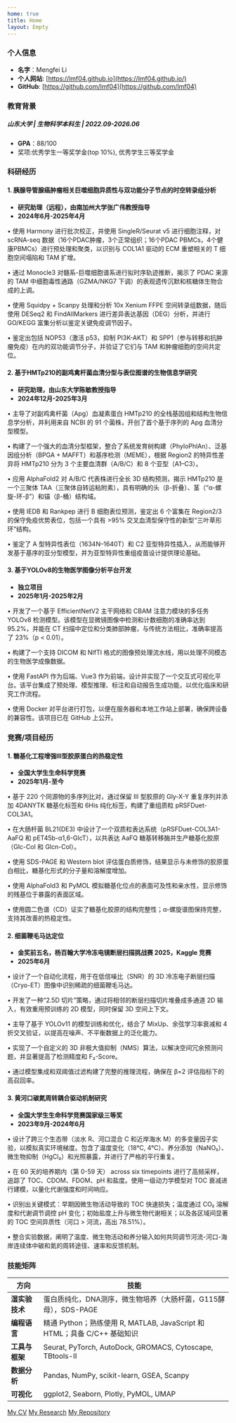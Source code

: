 ```yaml
---
home: true
title: Home
layout: Empty
---
```



### **个人信息**
* **名字**：Mengfei Li
* **个人网站**: [https://lmf04.github.io](https://lmf04.github.io/)
* **GitHub**: [https://github.com/lmf04](https://github.com/lmf04)

### **教育背景**
##### **山东大学** | 生物科学本科生 | 2022.09-2026.06 <br>
 * **GPA**：88/100 <br>
 * 奖项:优秀学生一等奖学金(top 10%), 优秀学生三等奖学金 


### **科研经历**
#### **1. 胰腺导管腺癌肿瘤相关巨噬细胞异质性与双功能分子节点的时空转录组分析**
* **研究助理（远程），由南加州大学张广伟教授指导**
* **2024年6月-2025年4月**

• 使用 Harmony 进行批次校正，并使用 SingleR/Seurat v5 进行细胞注释，对 scRNA-seq 数据（16个PDAC肿瘤，3个正常组织；16个PDAC PBMCs，4个健康PBMCs）进行预处理和聚类，以识别与 COL1A1 驱动的 ECM 重塑相关的 T 细胞空间塌陷和 TAM 扩增。

• 通过 Monocle3 对髓系-巨噬细胞谱系进行拟时序轨迹推断，揭示了 PDAC 来源的 TAM 中细胞毒性通路（GZMA/NKG7 下调）的表观遗传沉默和核糖体生物合成的上调。

• 使用 Squidpy + Scanpy 处理和分析 10x Xenium FFPE 空间转录组数据，随后使用 DESeq2 和 FindAllMarkers 进行差异表达基因（DEG）分析，并进行 GO/KEGG 富集分析以鉴定关键免疫调节因子。

• 鉴定出包括 NOP53（激活 p53，抑制 PI3K-AKT）和 SPP1（参与转移和抗肿瘤免疫）在内的双功能调节分子，并验证了它们与 TAM 和肿瘤细胞的空间共定位。

#### **2. 基于HMTp210的副鸡禽杆菌血清分型与表位图谱的生物信息学研究**
* **研究助理，由山东大学陈敏教授指导**
* **2024年12月-2025年3月**
  
• 主导了对副鸡禽杆菌（Apg）血凝素蛋白 HMTp210 的全栈基因组和结构生物信息学分析，并利用来自 NCBI 的 91 个菌株，开创了首个基于序列的 Apg 血清分型模型。

• 构建了一个强大的血清分型框架，整合了系统发育树构建（PhyloPhlAn）、泛基因组分析（BPGA + MAFFT）和基序检测（MEME），根据 Region2 的特异性差异将 HMTp210 分为 3 个主要血清群（A/B/C）和 8 个亚型（A1–C3）。

• 应用 AlphaFold2 对 A/B/C 代表株进行全长 3D 结构预测，揭示 HMTp210 是一个三聚体 TAA（三聚体自转运粘附素），具有明确的头（β-折叠）、茎（“α-螺旋-环-β”）和锚（β-桶）结构域。

• 使用 IEDB 和 Rankpep 进行 B 细胞表位预测，鉴定出 6 个富集在 Region2/3 的保守免疫优势表位，包括一个具有 >95% 交叉血清型保守性的新型“三叶草形环”结构。

• 鉴定了 A 型特异性表位（1634N–1640T）和 C2 亚型特异性插入，从而能够开发基于基序的亚分型模型，并为亚型特异性重组疫苗设计提供理论基础。

#### **3. 基于YOLOv8的生物医学图像分析平台开发**
* **独立项目**
* **2025年1月-2025年2月**
  
• 开发了一个基于 EfficientNetV2 主干网络和 CBAM 注意力模块的多任务 YOLOv8 检测模型。该模型在显微镜图像中检测和计数细胞的准确率达到 95.2%，并能在 CT 扫描中定位和分类肺部肿瘤，与传统方法相比，准确率提高了 23%（p < 0.01）。

• 构建了一个支持 DICOM 和 NIfTI 格式的图像预处理流水线，用以处理不同模态的生物医学成像数据。

• 使用 FastAPI 作为后端、Vue3 作为前端，设计并实现了一个交互式可视化平台。该平台集成了预处理、模型推理、标注和自动报告生成功能，以优化临床和研究工作流程。

• 使用 Docker 对平台进行打包，以便在服务器和本地工作站上部署，确保跨设备的兼容性。该项目已在 GitHub 上公开。

### **竞赛/项目经历**
#### **1. 糖基化工程增强III型胶原蛋白的热稳定性**
* **全国大学生生命科学竞赛**
* **2025年1月-至今**
  
• 基于 220 个同源物的多序列比对，通过保留 III 型胶原的 Gly-X-Y 重复序列并添加 4DANYTK 糖基化标签和 6His 纯化标签，构建了重组质粒 pRSFDuet-COL3A1。

• 在大肠杆菌 BL21(DE3) 中设计了一个双质粒表达系统（pRSFDuet-COL3A1-AaFQ 和 pET45b-α1,6-GlcT），以共表达 AaFQ 糖基转移酶并生产糖基化胶原（Glc-Col 和 Glcn-Col）。

• 使用 SDS-PAGE 和 Western blot 评估蛋白质修饰，结果显示与未修饰的胶原蛋白相比，糖基化形式的分子量和溶解度增加。

• 使用 AlphaFold3 和 PyMOL 模拟糖基化位点的表面可及性和亲水性，显示修饰的残基位于暴露的表面区域。

• 使用圆二色谱（CD）证实了糖基化胶原的结构完整性；α-螺旋谱图保持完整，支持其改善的热稳定性。

#### **2. 细菌鞭毛马达定位**
* **金奖前五名，杨百翰大学冷冻电镜断层扫描挑战赛 2025，Kaggle 竞赛**
* **2025年6月**
  
• 设计了一个自动化流程，用于在低信噪比（SNR）的 3D 冷冻电子断层扫描（Cryo-ET）图像中识别稀疏的细菌鞭毛马达。

• 开发了一种“2.5D 切片”策略，通过将相邻的断层扫描切片堆叠成多通道 2D 输入，有效重用预训练的 2D 模型，同时保留 3D 空间上下文。

• 主导了基于 YOLOv11 的模型训练和优化，结合了 MixUp、余弦学习率衰减和 4 折交叉验证，以提高在噪声、不平衡数据上的泛化能力。

• 实现了一个自定义的 3D 非极大值抑制（NMS）算法，以解决空间冗余预测问题，并显著提高了检测精度和 F₂-Score。

• 通过模型集成和双阈值过滤构建了完整的推理流程，确保在 β=2 评估指标下的高召回率。

#### **3. 黄河口碳氮周转耦合驱动机制研究**
* **全国大学生生命科学竞赛国家级三等奖**
* **2023年9月-2024年6月**
  
• 设计了跨三个生态带（淡水 R、河口混合 C 和近岸海水 M）的多变量因子实验，以模拟真实环境梯度。包含了温度变化（18°C, 4°C）、养分添加（NaNO₃）、微生物抑制（HgCl₂）和光照暴露，并进行了严格的平行重复。

• 在 60 天的培养期内（第 0-59 天） across six timepoints 进行了高频采样，追踪了 TOC、CDOM、FDOM、pH 和盐度。使用一级动力学模型对 TOC 衰减进行建模，以量化代谢强度和时间响应。

• 识别出关键模式：早期因微生物活动导致的 TOC 快速损失；温度通过 CO₂ 溶解度和代谢调节调控 pH 变化；初始盐度上升与微生物代谢相关；以及各区域间显著的 TOC 空间异质性（河口 > 河流，高出 78.51%）。

• 整合实验数据，阐明了温度、微生物活动和养分输入如何共同调节河流-河口-海岸连续体中碳和氮的周转途径、速率和反馈机制。

### **技能矩阵**
|方向|技能|
|---|---|
|**湿实验技术**|蛋白质纯化，DNA测序，微生物培养（大肠杆菌，G115酵母），SDS-PAGE|
|**编程语言**|精通 Python；熟练使用 R, MATLAB, JavaScript 和 HTML；具备 C/C++ 基础知识|
|**工具与框架**|Seurat, PyTorch, AutoDock, GROMACS, Cytoscape, TBtools-II|
|**数据分析**|Pandas, NumPy, scikit-learn, GSEA, Scanpy|
| **可视化**|ggplot2, Seaborn, Plotly, PyMOL, UMAP|


<div class="flex-around nav-bot">
<a href="/zh/cv">My CV</a>
<a href="/zh/researchList/">My Research</a>
<a href="/zh/repositoryList/">My Repository</a>
</div>
